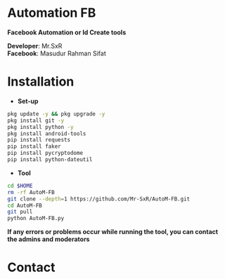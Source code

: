 # Automation FB
**Facebook Automation or Id Create tools**

**Developer**: Mr.SxR  
**Facebook**: Masudur Rahman Sifat
# Installation
- **Set-up**
```Bash
pkg update -y && pkg upgrade -y
pkg install git -y
pkg install python -y
pkg install android-tools
pip install requests
pip install faker
pip install pycryptodome
pip install python-dateutil
```
- **Tool**
```Bash
cd $HOME
rm -rf AutoM-FB
git clone --depth=1 https://github.com/Mr-SxR/AutoM-FB.git
cd AutoM-FB
git pull
python AutoM-FB.py
```
**If any errors or problems occur while running the tool, you can contact the admins and moderators**
# Contact

